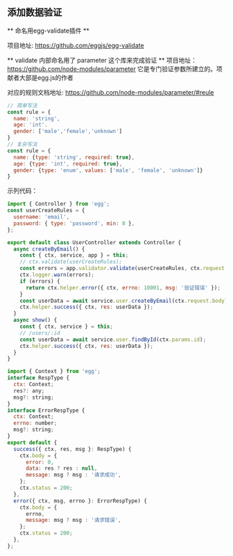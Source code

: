 ## 添加数据验证

** 命名用egg-validate插件 **

项目地址: https://github.com/eggjs/egg-validate

** validate 内部命名用了 parameter 这个库来完成验证 **
项目地址： https://github.com/node-modules/parameter
它是专门验证参数所建立的。项献者大部是egg.js的作者

对应的规则文档地址: https://github.com/node-modules/parameter/#reule

```javascript
// 简单写法
const rule = {
  name: 'string',
  age: 'int'.
  gender: ['male','female','unknown']
}
// 复杂写法
const rule = {
  name: {type: 'string', required: true},
  age: {type: 'int', required: true},
  gender: {type: 'enum', values: ['male', 'female', 'unknown']}
}
```

示列代码：
``` javascript
import { Controller } from 'egg';
const userCreateRules = {
  username: 'email',
  password: { type: 'password', min: 8 },
};

export default class UserController extends Controller {
  async createByEmail() {
    const { ctx, service, app } = this;
    // ctx.validate(userCreateRules);
    const errors = app.validator.validate(userCreateRules, ctx.request.body);
    ctx.logger.warn(errors);
    if (errors) {
      return ctx.helper.error({ ctx, errno: 10001, msg: '验证错误' });
    }
    const userData = await service.user.createByEmail(ctx.request.body);
    ctx.helper.success({ ctx, res: userData });
  }
  async show() {
    const { ctx, service } = this;
    // /users/:id
    const userData = await service.user.findById(ctx.params.id);
    ctx.helper.success({ ctx, res: userData });
  }
}

import { Context } from 'egg';
interface RespType {
  ctx: Context;
  res?: any;
  msg?: string;
}
interface ErrorRespType {
  ctx: Context;
  errno: number;
  msg?: string;
}
export default {
  success({ ctx, res, msg }: RespType) {
    ctx.body = {
      error: 0,
      data: res ? res : null,
      message: msg ? msg : '请求成功',
    };
    ctx.status = 200;
  },
  error({ ctx, msg, errno }: ErrorRespType) {
    ctx.body = {
      errno,
      message: msg ? msg : '请求错误',
    };
    ctx.status = 200;
  },
};
```
